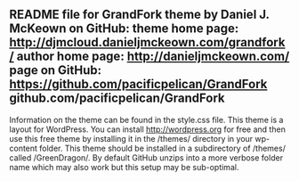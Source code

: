 README file for GrandFork theme by Daniel J. McKeown on GitHub: 
theme home page: http://djmcloud.danieljmckeown.com/grandfork/
author home page: http://danieljmckeown.com/ 
page on GitHub: https://github.com/pacificpelican/GrandFork github.com/pacificpelican/GrandFork 
-------------------------------------------------
Information on the theme can be found in the style.css file.
This theme is a layout for WordPress.  You can install http://wordpress.org for free and then use this free theme by installing it in the /themes/ directory in your wp-content folder.
This theme should be installed in a subdirectory of /themes/ called /GreenDragon/.  By default GitHub unzips into a more verbose folder name which may also work but this setup may be sub-optimal.
